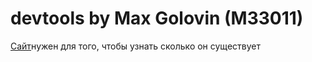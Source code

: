 # devtools by Max Golovin (M33011)
<a href="https://qbic2002.github.io/devtools/" target="_blank">Сайт</a>нужен для того, чтобы узнать сколько он существует
